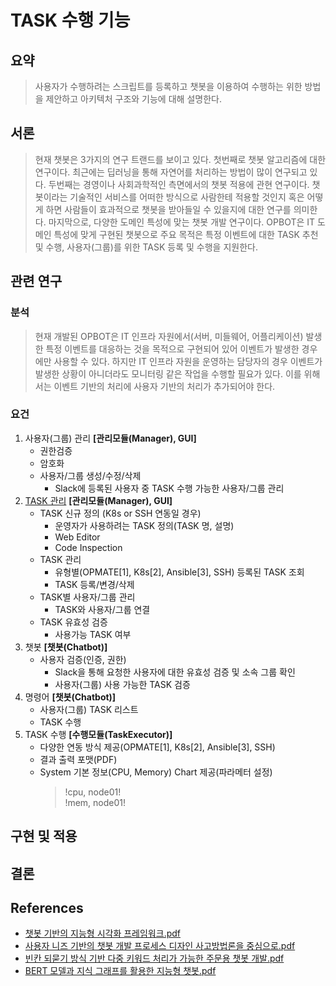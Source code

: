 # TASK 수행 기능
## 요약
> 사용자가 수행하려는 스크립트를 등록하고 챗봇을 이용하여 수행하는 위한 방법을 제안하고 아키텍처 구조와 기능에 대해 설명한다. 
## 서론
> 현재 챗봇은 3가지의 연구 트랜드를 보이고 있다.
> 첫번째로 챗봇 알고리즘에 대한 연구이다. 최근에는 딥러닝을 통해 자연어를 처리하는 방법이 많이 연구되고 있다.
> 두번째는 경영이나 사회과학적인 측면에서의 챗봇 적용에 관현 연구이다.
> 챗봇이라는 기술적인 서비스를 어떠한 방식으로 사람한테 적용할 것인지 혹은 어떻게 하면 사람들이 효과적으로 챗봇을 받아들일 수 있을지에 대한 연구를 의미한다.
> 마지막으로, 다양한 도메인 특성에 맞는 챗봇 개발 연구이다.
> OPBOT은 IT 도메인 특성에 맞게 구현된 챗봇으로 주요 목적은 특정 이벤트에 대한 TASK 추천 및 수행, 사용자(그룹)를 위한 TASK 등록 및 수행을 지원한다.
## 관련 연구
### 분석
> 현재 개발된 OPBOT은 IT 인프라 자원에서(서버, 미들웨어, 어플리케이션) 발생한 특정 이벤트를 대응하는 것을 목적으로 구현되어 있어 이벤트가 발생한 경우에만 사용할 수 있다.
> 하지만 IT 인프라 자원을 운영하는 담당자의 경우 이벤트가 발생한 상황이 아니더라도 모니터링 같은 작업을 수행할 필요가 있다.
> 이를 위해서는 이벤트 기반의 처리에 사용자 기반의 처리가 추가되어야 한다.
### 요건
1. 사용자(그룹) 관리 __[관리모듈(Manager), GUI]__
    * 권한검증
    * 암호화
    * 사용자/그룹 생성/수정/삭제
        * Slack에 등록된 사용자 중 TASK 수행 가능한 사용자/그룹 관리
1. [TASK 관리](https://github.com/bulgemi/opbot/blob/master/doc/Manager.md) __[관리모듈(Manager), GUI]__
    * TASK 신규 정의 (K8s or SSH 연동일 경우)
        * 운영자가 사용하려는 TASK 정의(TASK 명, 설명)
        * Web Editor
        * Code Inspection
    * TASK 관리
        * 유형별(OPMATE[1], K8s[2], Ansible[3], SSH) 등록된 TASK 조회
        * TASK 등록/변경/삭제
    * TASK별 사용자/그룹 관리
        * TASK와 사용자/그룹 연결
    * TASK 유효성 검증
        * 사용가능 TASK 여부
1. 챗봇 __[챗봇(Chatbot)]__
    * 사용자 검증(인증, 권한)
        * Slack을 통해 요청한 사용자에 대한 유효성 검증 및 소속 그룹 확인
        * 사용자(그룹) 사용 가능한 TASK 검증 
1. 명령어 __[챗봇(Chatbot)]__
    * 사용자(그룹) TASK 리스트
    * TASK 수행
1. TASK 수행 __[수행모듈(TaskExecutor)]__
    * 다양한 연동 방식 제공(OPMATE[1], K8s[2], Ansible[3], SSH)
    * 결과 출력 포맷(PDF)
    * System 기본 정보(CPU, Memory) Chart 제공(파라메터 설정)
        > !cpu, node01!<br>
        > !mem, node01!
## 구현 및 적용
## 결론
## References 
* [챗봇 기반의 지능형 시각화 프레임워크.pdf](https://github.com/bulgemi/opbot/blob/master/doc/%EC%B1%97%EB%B4%87%20%EA%B8%B0%EB%B0%98%EC%9D%98%20%EC%A7%80%EB%8A%A5%ED%98%95%20%EC%8B%9C%EA%B0%81%ED%99%94%20%ED%94%84%EB%A0%88%EC%9E%84%EC%9B%8C%ED%81%AC.pdf "챗봇 기반의 지능형 시각화 프레임워크")
* [사용자 니즈 기반의 챗봇 개발 프로세스 디자인 사고방법론을 중심으로.pdf](https://github.com/bulgemi/opbot/blob/master/doc/%EC%82%AC%EC%9A%A9%EC%9E%90%20%EB%8B%88%EC%A6%88%20%EA%B8%B0%EB%B0%98%EC%9D%98%20%EC%B1%97%EB%B4%87%20%EA%B0%9C%EB%B0%9C%20%ED%94%84%EB%A1%9C%EC%84%B8%EC%8A%A4%20%EB%94%94%EC%9E%90%EC%9D%B8%20%EC%82%AC%EA%B3%A0%EB%B0%A9%EB%B2%95%EB%A1%A0%EC%9D%84%20%EC%A4%91%EC%8B%AC%EC%9C%BC%EB%A1%9C.pdf "사용자 니즈 기반의 챗봇 개발 프로세스 디자인 사고방법론을 중심으로")
* [빈칸 되묻기 방식 기반 다중 키워드 처리가 가능한 주문용 챗봇 개발.pdf](https://github.com/bulgemi/opbot/blob/master/doc/%EB%B9%88%EC%B9%B8%20%EB%90%98%EB%AC%BB%EA%B8%B0%20%EB%B0%A9%EC%8B%9D%20%EA%B8%B0%EB%B0%98%20%EB%8B%A4%EC%A4%91%20%ED%82%A4%EC%9B%8C%EB%93%9C%20%EC%B2%98%EB%A6%AC%EA%B0%80%20%EA%B0%80%EB%8A%A5%ED%95%9C%20%EC%A3%BC%EB%AC%B8%EC%9A%A9%20%EC%B1%97%EB%B4%87%20%EA%B0%9C%EB%B0%9C.pdf "빈칸 되묻기 방식 기반 다중 키워드 처리가 가능한 주문용 챗봇 개발")
* [BERT 모델과 지식 그래프를 활용한 지능형 챗봇.pdf](https://github.com/bulgemi/opbot/blob/master/doc/BERT%20%EB%AA%A8%EB%8D%B8%EA%B3%BC%20%EC%A7%80%EC%8B%9D%20%EA%B7%B8%EB%9E%98%ED%94%84%EB%A5%BC%20%ED%99%9C%EC%9A%A9%ED%95%9C%20%EC%A7%80%EB%8A%A5%ED%98%95%20%EC%B1%97%EB%B4%87.pdf "BERT 모델과 지식 그래프를 활용한 지능형 챗봇")
